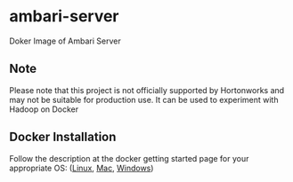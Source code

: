 # ambari-server
Doker Image of Ambari Server

## Note
Please note that this project is not officially supported by
Hortonworks and may not be suitable for production use. It can be
used to experiment with Hadoop on Docker 

## Docker Installation
Follow the description at the docker getting started page
for your appropriate OS: ([Linux](http://docs.docker.com/linux/started/),
[Mac](http://docs.docker.com/mac/started/),
[Windows](http://docs.docker.com/windows/started/))

